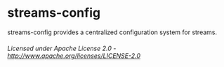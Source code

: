 streams-config
==============

streams-config provides a centralized configuration system for streams.

###### Licensed under Apache License 2.0 - http://www.apache.org/licenses/LICENSE-2.0
